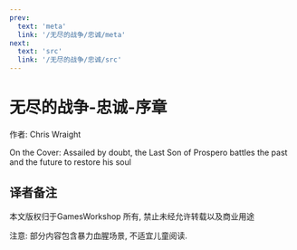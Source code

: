```yaml
---
prev:
  text: 'meta'
  link: '/无尽的战争/忠诚/meta'
next:
  text: 'src'
  link: '/无尽的战争/忠诚/src'
---
```


# 无尽的战争-忠诚-序章

作者: Chris Wraight

On the Cover: Assailed by doubt, the Last Son of Prospero battles the past and the future to restore his soul

## 译者备注

本文版权归于GamesWorkshop 所有, 禁止未经允许转载以及商业用途

注意: 部分内容包含暴力血腥场景, 不适宜儿童阅读.
